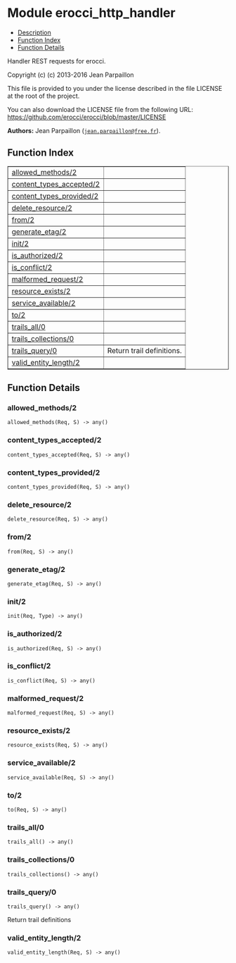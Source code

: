 

# Module erocci_http_handler #
* [Description](#description)
* [Function Index](#index)
* [Function Details](#functions)

Handler REST requests for erocci.

Copyright (c) (c) 2013-2016 Jean Parpaillon

This file is provided to you under the license described
in the file LICENSE at the root of the project.

You can also download the LICENSE file from the following URL:
https://github.com/erocci/erocci/blob/master/LICENSE

__Authors:__ Jean Parpaillon ([`jean.parpaillon@free.fr`](mailto:jean.parpaillon@free.fr)).

<a name="index"></a>

## Function Index ##


<table width="100%" border="1" cellspacing="0" cellpadding="2" summary="function index"><tr><td valign="top"><a href="#allowed_methods-2">allowed_methods/2</a></td><td></td></tr><tr><td valign="top"><a href="#content_types_accepted-2">content_types_accepted/2</a></td><td></td></tr><tr><td valign="top"><a href="#content_types_provided-2">content_types_provided/2</a></td><td></td></tr><tr><td valign="top"><a href="#delete_resource-2">delete_resource/2</a></td><td></td></tr><tr><td valign="top"><a href="#from-2">from/2</a></td><td></td></tr><tr><td valign="top"><a href="#generate_etag-2">generate_etag/2</a></td><td></td></tr><tr><td valign="top"><a href="#init-2">init/2</a></td><td></td></tr><tr><td valign="top"><a href="#is_authorized-2">is_authorized/2</a></td><td></td></tr><tr><td valign="top"><a href="#is_conflict-2">is_conflict/2</a></td><td></td></tr><tr><td valign="top"><a href="#malformed_request-2">malformed_request/2</a></td><td></td></tr><tr><td valign="top"><a href="#resource_exists-2">resource_exists/2</a></td><td></td></tr><tr><td valign="top"><a href="#service_available-2">service_available/2</a></td><td></td></tr><tr><td valign="top"><a href="#to-2">to/2</a></td><td></td></tr><tr><td valign="top"><a href="#trails_all-0">trails_all/0</a></td><td></td></tr><tr><td valign="top"><a href="#trails_collections-0">trails_collections/0</a></td><td></td></tr><tr><td valign="top"><a href="#trails_query-0">trails_query/0</a></td><td>Return trail definitions.</td></tr><tr><td valign="top"><a href="#valid_entity_length-2">valid_entity_length/2</a></td><td></td></tr></table>


<a name="functions"></a>

## Function Details ##

<a name="allowed_methods-2"></a>

### allowed_methods/2 ###

`allowed_methods(Req, S) -> any()`

<a name="content_types_accepted-2"></a>

### content_types_accepted/2 ###

`content_types_accepted(Req, S) -> any()`

<a name="content_types_provided-2"></a>

### content_types_provided/2 ###

`content_types_provided(Req, S) -> any()`

<a name="delete_resource-2"></a>

### delete_resource/2 ###

`delete_resource(Req, S) -> any()`

<a name="from-2"></a>

### from/2 ###

`from(Req, S) -> any()`

<a name="generate_etag-2"></a>

### generate_etag/2 ###

`generate_etag(Req, S) -> any()`

<a name="init-2"></a>

### init/2 ###

`init(Req, Type) -> any()`

<a name="is_authorized-2"></a>

### is_authorized/2 ###

`is_authorized(Req, S) -> any()`

<a name="is_conflict-2"></a>

### is_conflict/2 ###

`is_conflict(Req, S) -> any()`

<a name="malformed_request-2"></a>

### malformed_request/2 ###

`malformed_request(Req, S) -> any()`

<a name="resource_exists-2"></a>

### resource_exists/2 ###

`resource_exists(Req, S) -> any()`

<a name="service_available-2"></a>

### service_available/2 ###

`service_available(Req, S) -> any()`

<a name="to-2"></a>

### to/2 ###

`to(Req, S) -> any()`

<a name="trails_all-0"></a>

### trails_all/0 ###

`trails_all() -> any()`

<a name="trails_collections-0"></a>

### trails_collections/0 ###

`trails_collections() -> any()`

<a name="trails_query-0"></a>

### trails_query/0 ###

`trails_query() -> any()`

Return trail definitions

<a name="valid_entity_length-2"></a>

### valid_entity_length/2 ###

`valid_entity_length(Req, S) -> any()`

